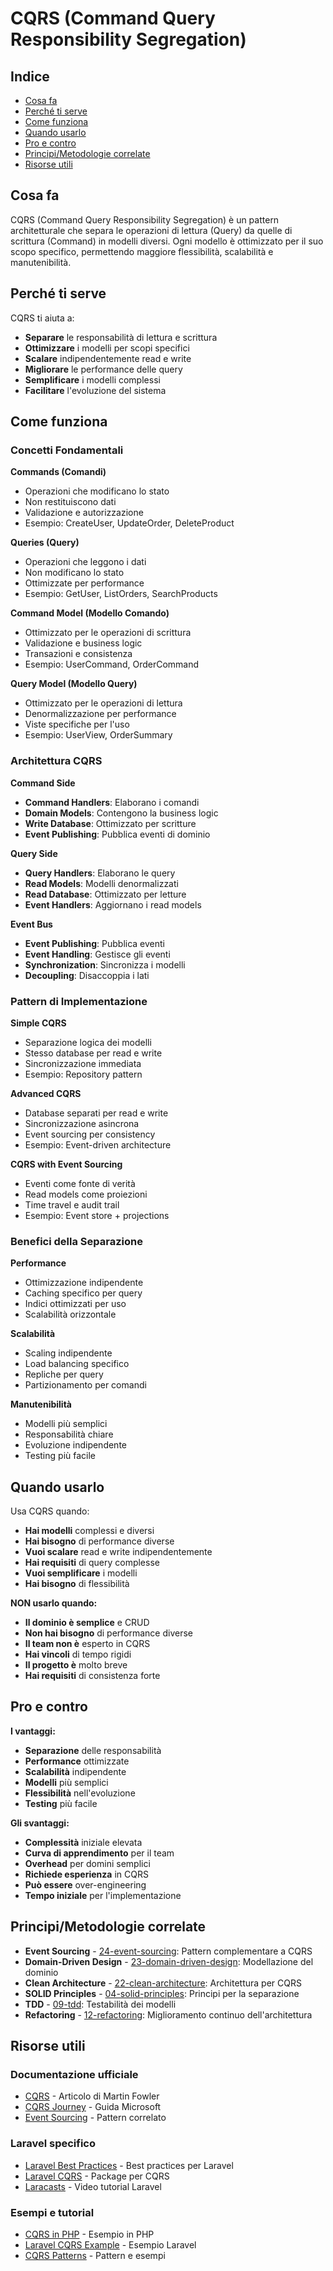 # CQRS (Command Query Responsibility Segregation)

## Indice
- [Cosa fa](#cosa-fa)
- [Perché ti serve](#perché-ti-serve)
- [Come funziona](#come-funziona)
- [Quando usarlo](#quando-usarlo)
- [Pro e contro](#pro-e-contro)
- [Principi/Metodologie correlate](#principi-metodologie-correlate)
- [Risorse utili](#risorse-utili)

## Cosa fa

CQRS (Command Query Responsibility Segregation) è un pattern architetturale che separa le operazioni di lettura (Query) da quelle di scrittura (Command) in modelli diversi. Ogni modello è ottimizzato per il suo scopo specifico, permettendo maggiore flessibilità, scalabilità e manutenibilità.

## Perché ti serve

CQRS ti aiuta a:
- **Separare** le responsabilità di lettura e scrittura
- **Ottimizzare** i modelli per scopi specifici
- **Scalare** indipendentemente read e write
- **Migliorare** le performance delle query
- **Semplificare** i modelli complessi
- **Facilitare** l'evoluzione del sistema

## Come funziona

### Concetti Fondamentali

**Commands (Comandi)**
- Operazioni che modificano lo stato
- Non restituiscono dati
- Validazione e autorizzazione
- Esempio: CreateUser, UpdateOrder, DeleteProduct

**Queries (Query)**
- Operazioni che leggono i dati
- Non modificano lo stato
- Ottimizzate per performance
- Esempio: GetUser, ListOrders, SearchProducts

**Command Model (Modello Comando)**
- Ottimizzato per le operazioni di scrittura
- Validazione e business logic
- Transazioni e consistenza
- Esempio: UserCommand, OrderCommand

**Query Model (Modello Query)**
- Ottimizzato per le operazioni di lettura
- Denormalizzazione per performance
- Viste specifiche per l'uso
- Esempio: UserView, OrderSummary

### Architettura CQRS

**Command Side**
- **Command Handlers**: Elaborano i comandi
- **Domain Models**: Contengono la business logic
- **Write Database**: Ottimizzato per scritture
- **Event Publishing**: Pubblica eventi di dominio

**Query Side**
- **Query Handlers**: Elaborano le query
- **Read Models**: Modelli denormalizzati
- **Read Database**: Ottimizzato per letture
- **Event Handlers**: Aggiornano i read models

**Event Bus**
- **Event Publishing**: Pubblica eventi
- **Event Handling**: Gestisce gli eventi
- **Synchronization**: Sincronizza i modelli
- **Decoupling**: Disaccoppia i lati

### Pattern di Implementazione

**Simple CQRS**
- Separazione logica dei modelli
- Stesso database per read e write
- Sincronizzazione immediata
- Esempio: Repository pattern

**Advanced CQRS**
- Database separati per read e write
- Sincronizzazione asincrona
- Event sourcing per consistency
- Esempio: Event-driven architecture

**CQRS with Event Sourcing**
- Eventi come fonte di verità
- Read models come proiezioni
- Time travel e audit trail
- Esempio: Event store + projections

### Benefici della Separazione

**Performance**
- Ottimizzazione indipendente
- Caching specifico per query
- Indici ottimizzati per uso
- Scalabilità orizzontale

**Scalabilità**
- Scaling indipendente
- Load balancing specifico
- Repliche per query
- Partizionamento per comandi

**Manutenibilità**
- Modelli più semplici
- Responsabilità chiare
- Evoluzione indipendente
- Testing più facile

## Quando usarlo

Usa CQRS quando:
- **Hai modelli** complessi e diversi
- **Hai bisogno** di performance diverse
- **Vuoi scalare** read e write indipendentemente
- **Hai requisiti** di query complesse
- **Vuoi semplificare** i modelli
- **Hai bisogno** di flessibilità

**NON usarlo quando:**
- **Il dominio è semplice** e CRUD
- **Non hai bisogno** di performance diverse
- **Il team non è** esperto in CQRS
- **Hai vincoli** di tempo rigidi
- **Il progetto è** molto breve
- **Hai requisiti** di consistenza forte

## Pro e contro

**I vantaggi:**
- **Separazione** delle responsabilità
- **Performance** ottimizzate
- **Scalabilità** indipendente
- **Modelli** più semplici
- **Flessibilità** nell'evoluzione
- **Testing** più facile

**Gli svantaggi:**
- **Complessità** iniziale elevata
- **Curva di apprendimento** per il team
- **Overhead** per domini semplici
- **Richiede esperienza** in CQRS
- **Può essere** over-engineering
- **Tempo iniziale** per l'implementazione

## Principi/Metodologie correlate

- **Event Sourcing** - [24-event-sourcing](./24-event-sourcing/event-sourcing.md): Pattern complementare a CQRS
- **Domain-Driven Design** - [23-domain-driven-design](./23-domain-driven-design/domain-driven-design.md): Modellazione del dominio
- **Clean Architecture** - [22-clean-architecture](./22-clean-architecture/clean-architecture.md): Architettura per CQRS
- **SOLID Principles** - [04-solid-principles](./04-solid-principles/solid-principles.md): Principi per la separazione
- **TDD** - [09-tdd](./09-tdd/tdd.md): Testabilità dei modelli
- **Refactoring** - [12-refactoring](./12-refactoring/refactoring.md): Miglioramento continuo dell'architettura

## Risorse utili

### Documentazione ufficiale
- [CQRS](https://martinfowler.com/bliki/CQRS.html) - Articolo di Martin Fowler
- [CQRS Journey](https://docs.microsoft.com/en-us/previous-versions/msp-n-p/jj554200(v=pandp.10)) - Guida Microsoft
- [Event Sourcing](https://martinfowler.com/eaaDev/EventSourcing.html) - Pattern correlato

### Laravel specifico
- [Laravel Best Practices](https://github.com/alexeymezenin/laravel-best-practices) - Best practices per Laravel
- [Laravel CQRS](https://github.com/spatie/laravel-event-sourcing) - Package per CQRS
- [Laracasts](https://laracasts.com/) - Video tutorial Laravel

### Esempi e tutorial
- [CQRS in PHP](https://github.com/CodelyTV/php-ddd-example) - Esempio in PHP
- [Laravel CQRS Example](https://github.com/spatie/laravel-event-sourcing) - Esempio Laravel
- [CQRS Patterns](https://github.com/ardalis/cleanarchitecture) - Pattern e esempi
